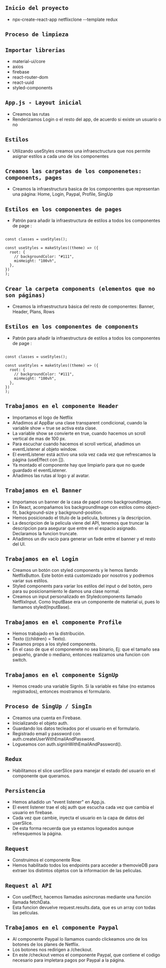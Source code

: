 
## `Inicio del proyecto`

- npx-create-react-app netflixclone --template redux

## `Proceso de limpieza`

## `Importar librerias`

- material-ui/core 
- axios 
- firebase 
- react-router-dom 
- react-uuid 
- styled-components

## `App.js - Layout inicial`

- Creamos las rutas
- Renderizamos Login o el resto del app, de acuerdo si existe un usuario o no

## `Estilos`

- Utilizando useStyles creamos una infraesctructura que nos permite asignar estilos a cada uno de los componentes

## `Creamos las carpetas de los componenetes: components, pages`

- Creamos la infraestructura basica de los componentes que representan una página: Home, Login, Paypal, Profile, SingUp

## `Estilos en los componentes de pages`

- Patrón para añadir la infraestructura de estilos a todos los componentes de page :

```

const classes = useStyles();

const useStyles = makeStyles((theme) => ({
  root: {
    // backgroundColor: "#111",
    minHeight: "100vh",
  },
})
);

```

## `Crear la carpeta components (elementos que no son páginas)`

- Creamos la infraestructura básica del resto de componentes: Banner, Header, Plans, Rows

## `Estilos en los componentes de components`

- Patrón para añadir la infraestructura de estilos a todos los componentes de page :

```

const classes = useStyles();

const useStyles = makeStyles((theme) => ({
  root: {
    // backgroundColor: "#111",
    minHeight: "100vh",
  },
})
);

```

## `Trabajamos en el componente Header`

- Importamos el logo de Netflix
- Añadimos al AppBar una clase transparent condicional, cuando la variable show = true se activa esta clase.
- La variable show se convierte en true, cuando hacemos un scroll vertical de mas de 100 px.
- Para escuchar cuando hacemos el scroll vertical, añadimos un eventListener al objeto window.
- El eventListener está activo una sola vez cada vez que refrescamos la página (useEffect con []).
- Ya montado el componente hay que limpiarlo para que no quede guardado el eventListener.
- Añadimos las rutas al logo y al avatar.

## `Trabajamos en el Banner`

- Importamos un banner de la casa de papel como backgroundImage.
- En React, acompañamos los backgroundImage con estilos como object-fit, background-size y background-position.
- Hemos posicionado el titulo de la pelicula, botones y la descripcion.
- La descripcion de la pelicula viene del API, tenemos que truncar la descripcion para asegurar que entre en el espacio asignado. Declaramos la funcion truncate.
- Añadimos un div vacío para generar un fade entre el banner y el resto del UI.

## `Trabajamos en el Login`

- Creamos un botón con styled components y le hemos llamdo NetflixButton. Este botón está customizado por nosotros y podremos variar sus estilos.
- Styled components para variar los estilos del input o del botón, pero para su posicionamiento le damos una clase normal.
- Creamos un input personalizado en Styledcomponents llamado NetflixInput. Como InputBase era un componente de material ui, pues lo llamamos styled(InputBase).

## `Trabajamos en el componente Profile`

- Hemos trabajado en la distribución.
- <Plans>Texto</Plans> ({children} = Texto).
- Pasamos props a los styled components.
- En el caso de que el componenete no sea binario, Ej: que el tamaño sea pequeño, grande o mediano, entonces realizamos una funcion con switch.

## `Trabajamos en el componente SignUp`

- Hemos creado una variable SignIn. Si la variable es false (no estamos registrados), entonces mostramos el formulario.

## `Proceso de SingUp / SingIn`

- Creamos una cuenta en Firebase.
- Inicializando el objeto auth.
- Guardando los datos tecleados por el usuario en el formulario.
- Registrado email y password con auth.createUserWithEmailAndPassword.
- Logueamos con auth.signInWithEmailAndPassword().

## `Redux`

- Habilitamos el slice userSlice para manejar el estado del usuario en el componente que queramos. 

## `Persistencia`

- Hemos añadido un "event listener" en App.js.
- El event listener trae el obj auth que escucha cada vez que cambia el usuario en firebase.
- Cada vez que cambie, inyecta el usuario en la capa de datos del userSlice.
- De esta forma recuerda que ya estamos logueados aunque refresquemos la página.

## `Request`

- Construimos el componente Row.
- Hemos habilitado todos los endpoints para acceder a themovieDB para extraer los distintos objetos con la informacion de las peliculas.

## `Request al API`

- Con useEffect, hacemos llamadas asincronas mediante una función llamada fetchData.
- Esta funcion devuelve request.results.data, que es un array con todas las peliculas.

## `Trabajamos en el componente Paypal`

- Al componente Paypal lo llamamos cuando clickeamos uno de los botones de los planes de Netflix.
- Los botones nos redirigen a /checkout.
- En este /checkout vemos el componente Paypal, que contiene el codigo necesario para impletara pagos por Paypal a la página.
